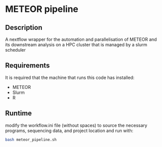 # METEOR pipeline

## Description
A nextflow wrapper for the automation and parallelisation of METEOR and its downstream analysis on a HPC cluster that is managed by a slurm scheduler

## Requirements
It is required that the machine that runs this code has installed:
* METEOR
* Slurm
* R

## Runtime
modify the workflow.ini file (without spaces) to source the necessary programs, sequencing data, and project location and run with:
```bash
bash meteor_pipeline.sh
```
